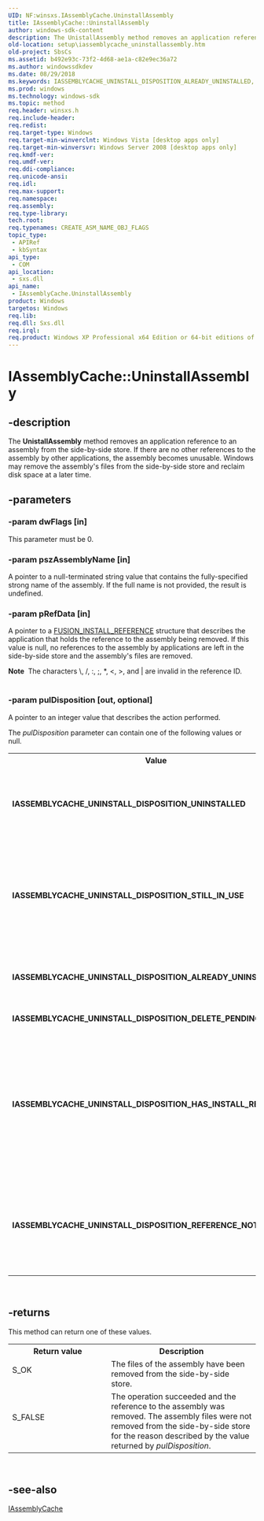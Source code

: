 ```yaml
---
UID: NF:winsxs.IAssemblyCache.UninstallAssembly
title: IAssemblyCache::UninstallAssembly
author: windows-sdk-content
description: The UnistallAssembly method removes an application reference to an assembly from the side-by-side store.
old-location: setup\iassemblycache_uninstallassembly.htm
old-project: SbsCs
ms.assetid: b492e93c-73f2-4d68-ae1a-c82e9ec36a72
ms.author: windowssdkdev
ms.date: 08/29/2018
ms.keywords: IASSEMBLYCACHE_UNINSTALL_DISPOSITION_ALREADY_UNINSTALLED, IASSEMBLYCACHE_UNINSTALL_DISPOSITION_DELETE_PENDING, IASSEMBLYCACHE_UNINSTALL_DISPOSITION_HAS_INSTALL_REFERENCES, IASSEMBLYCACHE_UNINSTALL_DISPOSITION_REFERENCE_NOT_FOUND, IASSEMBLYCACHE_UNINSTALL_DISPOSITION_STILL_IN_USE, IASSEMBLYCACHE_UNINSTALL_DISPOSITION_UNINSTALLED, IAssemblyCache interface [Side-by-side Assemblies],UninstallAssembly method, IAssemblyCache.UninstallAssembly, IAssemblyCache::UninstallAssembly, UninstallAssembly, UninstallAssembly method [Side-by-side Assemblies], UninstallAssembly method [Side-by-side Assemblies],IAssemblyCache interface, setup.iassemblycache_uninstallassembly, winsxs/IAssemblyCache::UninstallAssembly
ms.prod: windows
ms.technology: windows-sdk
ms.topic: method
req.header: winsxs.h
req.include-header: 
req.redist: 
req.target-type: Windows
req.target-min-winverclnt: Windows Vista [desktop apps only]
req.target-min-winversvr: Windows Server 2008 [desktop apps only]
req.kmdf-ver: 
req.umdf-ver: 
req.ddi-compliance: 
req.unicode-ansi: 
req.idl: 
req.max-support: 
req.namespace: 
req.assembly: 
req.type-library: 
tech.root: 
req.typenames: CREATE_ASM_NAME_OBJ_FLAGS
topic_type:
 - APIRef
 - kbSyntax
api_type:
 - COM
api_location:
 - sxs.dll
api_name:
 - IAssemblyCache.UninstallAssembly
product: Windows
targetos: Windows
req.lib: 
req.dll: Sxs.dll
req.irql: 
req.product: Windows XP Professional x64 Edition or 64-bit editions of     Windows Server 2003
---
```


# IAssemblyCache::UninstallAssembly


## -description


The <b>UnistallAssembly</b> method removes an application reference to an assembly from the side-by-side store. If there are no other references to the assembly by other applications, the assembly becomes unusable. Windows may remove the assembly's files from the side-by-side store and reclaim disk space at a later time. 


## -parameters




### -param dwFlags [in]

This parameter must be 0.


### -param pszAssemblyName [in]

A pointer to a null-terminated string value that contains the fully-specified strong name of the assembly. If the full name is not provided, the result is undefined.


### -param pRefData [in]

A pointer to a <a href="https://msdn.microsoft.com/daa2b625-1522-4239-9c62-65f09b50f74c">FUSION_INSTALL_REFERENCE</a> structure that describes the application that holds the reference to the assembly being removed. If this value is null, no  references to the assembly by applications  are left in the side-by-side store and the assembly's files are removed.

<div class="alert"><b>Note</b>  The characters \, /, :, ;, *, &lt;, &gt;, and | are invalid in the reference ID.</div>
<div> </div>

### -param pulDisposition [out, optional]

A pointer to an integer value that describes the action performed.


The <i>pulDisposition</i> parameter can contain one of the following values or null.



<table>
<tr>
<th>Value</th>
<th>Meaning</th>
</tr>
<tr>
<td width="40%"><a id="IASSEMBLYCACHE_UNINSTALL_DISPOSITION_UNINSTALLED"></a><a id="iassemblycache_uninstall_disposition_uninstalled"></a><dl>
<dt><b>IASSEMBLYCACHE_UNINSTALL_DISPOSITION_UNINSTALLED</b></dt>
</dl>
</td>
<td width="60%">
The assembly files have been removed from the side-by-side store.

</td>
</tr>
<tr>
<td width="40%"><a id="IASSEMBLYCACHE_UNINSTALL_DISPOSITION_STILL_IN_USE"></a><a id="iassemblycache_uninstall_disposition_still_in_use"></a><dl>
<dt><b>IASSEMBLYCACHE_UNINSTALL_DISPOSITION_STILL_IN_USE</b></dt>
</dl>
</td>
<td width="60%">
The assembly's files have not been removed because an application is using the assembly.

</td>
</tr>
<tr>
<td width="40%"><a id="IASSEMBLYCACHE_UNINSTALL_DISPOSITION_ALREADY_UNINSTALLED"></a><a id="iassemblycache_uninstall_disposition_already_uninstalled"></a><dl>
<dt><b>IASSEMBLYCACHE_UNINSTALL_DISPOSITION_ALREADY_UNINSTALLED</b></dt>
</dl>
</td>
<td width="60%">
The assembly does not exist in the side-by-side store.

</td>
</tr>
<tr>
<td width="40%"><a id="IASSEMBLYCACHE_UNINSTALL_DISPOSITION_DELETE_PENDING"></a><a id="iassemblycache_uninstall_disposition_delete_pending"></a><dl>
<dt><b>IASSEMBLYCACHE_UNINSTALL_DISPOSITION_DELETE_PENDING</b></dt>
</dl>
</td>
<td width="60%">
Reserved.

</td>
</tr>
<tr>
<td width="40%"><a id="IASSEMBLYCACHE_UNINSTALL_DISPOSITION_HAS_INSTALL_REFERENCES"></a><a id="iassemblycache_uninstall_disposition_has_install_references"></a><dl>
<dt><b>IASSEMBLYCACHE_UNINSTALL_DISPOSITION_HAS_INSTALL_REFERENCES</b></dt>
</dl>
</td>
<td width="60%">
The assembly's files have not been removed because the side-by-side store contains a reference to the assembly by another application.

</td>
</tr>
<tr>
<td width="40%"><a id="IASSEMBLYCACHE_UNINSTALL_DISPOSITION_REFERENCE_NOT_FOUND"></a><a id="iassemblycache_uninstall_disposition_reference_not_found"></a><dl>
<dt><b>IASSEMBLYCACHE_UNINSTALL_DISPOSITION_REFERENCE_NOT_FOUND</b></dt>
</dl>
</td>
<td width="60%">
The reference specified in <i>pRefData</i> does not exist in the side-by-side store.

</td>
</tr>
</table>
 


## -returns



This method can return one of these values.

<table>
<tr>
<th>Return value</th>
<th>Description</th>
</tr>
<tr>
<td width="40%">
<dl>
<dt>S_OK</dt>
</dl>
</td>
<td width="60%">
The files of the assembly have been removed from the side-by-side store.

</td>
</tr>
<tr>
<td width="40%">
<dl>
<dt>S_FALSE</dt>
</dl>
</td>
<td width="60%">
The operation succeeded and the reference to the assembly was removed. The assembly files were not removed from the side-by-side store for the reason described by the value returned by <i>pulDisposition</i>.

</td>
</tr>
</table>
 




## -see-also




<a href="https://msdn.microsoft.com/6c411ae7-5a8f-47ca-a9c1-e23000f64620">IAssemblyCache</a>
 

 

